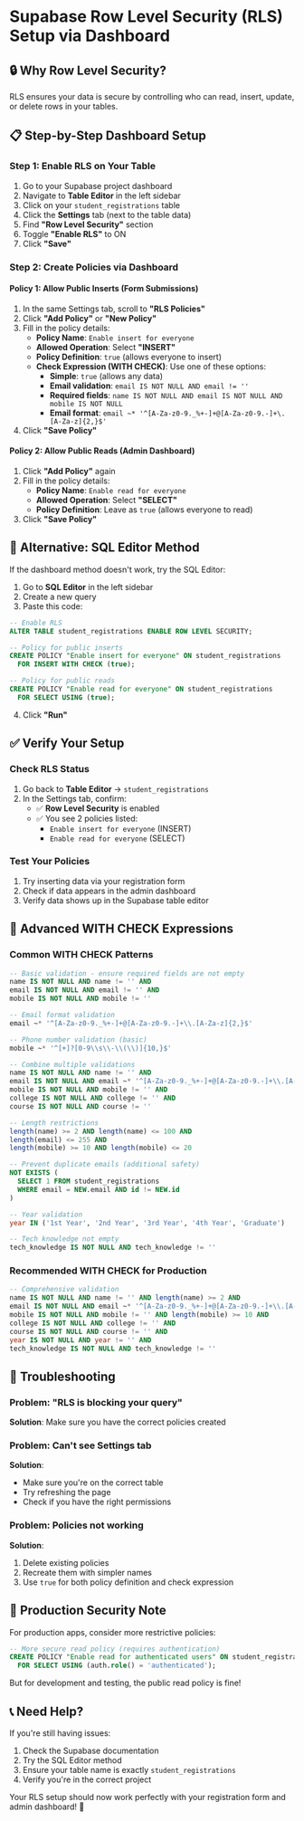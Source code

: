 # Supabase Row Level Security (RLS) Setup via Dashboard

## 🔒 Why Row Level Security?
RLS ensures your data is secure by controlling who can read, insert, update, or delete rows in your tables.

## 📋 Step-by-Step Dashboard Setup

### Step 1: Enable RLS on Your Table
1. Go to your Supabase project dashboard
2. Navigate to **Table Editor** in the left sidebar
3. Click on your `student_registrations` table
4. Click the **Settings** tab (next to the table data)
5. Find **"Row Level Security"** section
6. Toggle **"Enable RLS"** to ON
7. Click **"Save"**

### Step 2: Create Policies via Dashboard

#### Policy 1: Allow Public Inserts (Form Submissions)
1. In the same Settings tab, scroll to **"RLS Policies"**
2. Click **"Add Policy"** or **"New Policy"**
3. Fill in the policy details:
   - **Policy Name**: `Enable insert for everyone`
   - **Allowed Operation**: Select **"INSERT"**
   - **Policy Definition**: `true` (allows everyone to insert)
   - **Check Expression (WITH CHECK)**: Use one of these options:
     - **Simple**: `true` (allows any data)
     - **Email validation**: `email IS NOT NULL AND email != ''`
     - **Required fields**: `name IS NOT NULL AND email IS NOT NULL AND mobile IS NOT NULL`
     - **Email format**: `email ~* '^[A-Za-z0-9._%+-]+@[A-Za-z0-9.-]+\.[A-Za-z]{2,}$'`
4. Click **"Save Policy"**

#### Policy 2: Allow Public Reads (Admin Dashboard)
1. Click **"Add Policy"** again
2. Fill in the policy details:
   - **Policy Name**: `Enable read for everyone`
   - **Allowed Operation**: Select **"SELECT"**
   - **Policy Definition**: Leave as `true` (allows everyone to read)
3. Click **"Save Policy"**

## 🎯 Alternative: SQL Editor Method

If the dashboard method doesn't work, try the SQL Editor:

1. Go to **SQL Editor** in the left sidebar
2. Create a new query
3. Paste this code:

```sql
-- Enable RLS
ALTER TABLE student_registrations ENABLE ROW LEVEL SECURITY;

-- Policy for public inserts
CREATE POLICY "Enable insert for everyone" ON student_registrations
  FOR INSERT WITH CHECK (true);

-- Policy for public reads
CREATE POLICY "Enable read for everyone" ON student_registrations
  FOR SELECT USING (true);
```

4. Click **"Run"**

## ✅ Verify Your Setup

### Check RLS Status
1. Go back to **Table Editor** → `student_registrations`
2. In the Settings tab, confirm:
   - ✅ **Row Level Security** is enabled
   - ✅ You see 2 policies listed:
     - `Enable insert for everyone` (INSERT)
     - `Enable read for everyone` (SELECT)

### Test Your Policies
1. Try inserting data via your registration form
2. Check if data appears in the admin dashboard
3. Verify data shows up in the Supabase table editor

## 📝 Advanced WITH CHECK Expressions

### Common WITH CHECK Patterns

```sql
-- Basic validation - ensure required fields are not empty
name IS NOT NULL AND name != '' AND 
email IS NOT NULL AND email != '' AND 
mobile IS NOT NULL AND mobile != ''

-- Email format validation
email ~* '^[A-Za-z0-9._%+-]+@[A-Za-z0-9.-]+\\.[A-Za-z]{2,}$'

-- Phone number validation (basic)
mobile ~* '^[+]?[0-9\\s\\-\\(\\)]{10,}$'

-- Combine multiple validations
name IS NOT NULL AND name != '' AND
email IS NOT NULL AND email ~* '^[A-Za-z0-9._%+-]+@[A-Za-z0-9.-]+\\.[A-Za-z]{2,}$' AND
mobile IS NOT NULL AND mobile != '' AND
college IS NOT NULL AND college != '' AND
course IS NOT NULL AND course != ''

-- Length restrictions
length(name) >= 2 AND length(name) <= 100 AND
length(email) <= 255 AND
length(mobile) >= 10 AND length(mobile) <= 20

-- Prevent duplicate emails (additional safety)
NOT EXISTS (
  SELECT 1 FROM student_registrations 
  WHERE email = NEW.email AND id != NEW.id
)

-- Year validation
year IN ('1st Year', '2nd Year', '3rd Year', '4th Year', 'Graduate')

-- Tech knowledge not empty
tech_knowledge IS NOT NULL AND tech_knowledge != ''
```

### Recommended WITH CHECK for Production

```sql
-- Comprehensive validation
name IS NOT NULL AND name != '' AND length(name) >= 2 AND
email IS NOT NULL AND email ~* '^[A-Za-z0-9._%+-]+@[A-Za-z0-9.-]+\\.[A-Za-z]{2,}$' AND
mobile IS NOT NULL AND mobile != '' AND length(mobile) >= 10 AND
college IS NOT NULL AND college != '' AND
course IS NOT NULL AND course != '' AND
year IS NOT NULL AND year != '' AND
tech_knowledge IS NOT NULL AND tech_knowledge != ''
```

## 🔧 Troubleshooting

### Problem: "RLS is blocking your query"
**Solution**: Make sure you have the correct policies created

### Problem: Can't see Settings tab
**Solution**: 
- Make sure you're on the correct table
- Try refreshing the page
- Check if you have the right permissions

### Problem: Policies not working
**Solution**:
1. Delete existing policies
2. Recreate them with simpler names
3. Use `true` for both policy definition and check expression

## 🚨 Production Security Note

For production apps, consider more restrictive policies:

```sql
-- More secure read policy (requires authentication)
CREATE POLICY "Enable read for authenticated users" ON student_registrations
  FOR SELECT USING (auth.role() = 'authenticated');
```

But for development and testing, the public read policy is fine!

## 📞 Need Help?

If you're still having issues:
1. Check the Supabase documentation
2. Try the SQL Editor method
3. Ensure your table name is exactly `student_registrations`
4. Verify you're in the correct project

Your RLS setup should now work perfectly with your registration form and admin dashboard! 🎉